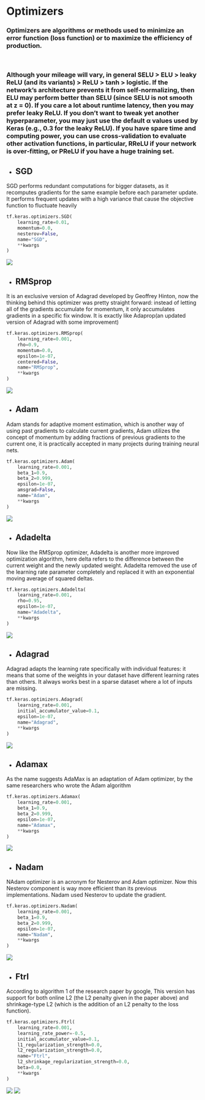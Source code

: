 # **Optimizers**

### Optimizers are algorithms or methods used to minimize an error function (loss function) or to maximize the efficiency of production.
<br>

### Although your mileage will vary, in general SELU > ELU > leaky ReLU (and its variants) > ReLU > tanh > logistic. If the network’s architecture prevents it from self-normalizing, then ELU may perform better than SELU (since SELU is not smooth at z = 0). If you care a lot about runtime latency, then you may prefer leaky ReLU. If you don’t want to tweak yet another hyperparameter, you may just use the default α values used by Keras (e.g., 0.3 for the leaky ReLU). If you have spare time and computing power, you can use cross-validation to evaluate other activation functions, in particular, RReLU if your network is over‐fitting, or PReLU if you have a huge training set.
- ## SGD
SGD performs redundant computations for bigger datasets, as it recomputes gradients for the same example before each parameter update. It performs frequent updates with a high variance that cause the objective function to fluctuate heavily
```python
tf.keras.optimizers.SGD(
    learning_rate=0.01, 
    momentum=0.0, 
    nesterov=False, 
    name="SGD", 
    **kwargs
)
```
<img src="assets/sgd.png"></img>

- ## RMSprop
It is an exclusive version of Adagrad developed by Geoffrey Hinton, now the thinking behind this optimizer was pretty straight forward: instead of letting all of the gradients accumulate for momentum, it only accumulates gradients in a specific fix window. It is exactly like Adaprop(an updated version of Adagrad with some improvement)
```python
tf.keras.optimizers.RMSprop(
    learning_rate=0.001,
    rho=0.9,
    momentum=0.0,
    epsilon=1e-07,
    centered=False,
    name="RMSprop",
    **kwargs
)
```
<img src="assets/rmsprop.png"></img>

- ## Adam
Adam stands for adaptive moment estimation, which is another way of using past gradients to calculate current gradients, Adam utilizes the concept of momentum by adding fractions of previous gradients to the current one, it is practically accepted in many projects during training neural nets.
```python
tf.keras.optimizers.Adam(
    learning_rate=0.001,
    beta_1=0.9,
    beta_2=0.999,
    epsilon=1e-07,
    amsgrad=False,
    name="Adam",
    **kwargs
)
```
<img src="assets/adam.png"></img>

- ## Adadelta
Now like the RMSprop optimizer, Adadelta is another more improved optimization algorithm, here delta refers to the difference between the current weight and the newly updated weight. Adadelta removed the use of the learning rate parameter completely and replaced it with an exponential moving average of squared deltas. 
```python
tf.keras.optimizers.Adadelta(
    learning_rate=0.001, 
    rho=0.95, 
    epsilon=1e-07, 
    name="Adadelta", 
    **kwargs
)
```
<img src="assets/adadelta.png"></img>

- ## Adagrad
Adagrad adapts the learning rate specifically with individual features: it means that some of the weights in your dataset have different learning rates than others. It always works best in a sparse dataset where a lot of inputs are missing.
```python
tf.keras.optimizers.Adagrad(
    learning_rate=0.001,
    initial_accumulator_value=0.1,
    epsilon=1e-07,
    name="Adagrad",
    **kwargs
)
```
<img src="assets/adagrad.png"></img>

- ## Adamax
As the name suggests AdaMax is an adaptation of Adam optimizer, by the same researchers who wrote the Adam algorithm
```python
tf.keras.optimizers.Adamax(
    learning_rate=0.001, 
    beta_1=0.9, 
    beta_2=0.999, 
    epsilon=1e-07, 
    name="Adamax", 
    **kwargs
)
```
<img src="assets/adamax.png"></img>

- ## Nadam
NAdam optimizer is an acronym for Nesterov and Adam optimizer. Now this Nesterov component is way more efficient than its previous implementations. Nadam used Nesterov to update the gradient. 
```python
tf.keras.optimizers.Nadam(
    learning_rate=0.001, 
    beta_1=0.9, 
    beta_2=0.999, 
    epsilon=1e-07, 
    name="Nadam", 
    **kwargs
)
```
<img src="assets/nadam.png"></img>

- ## Ftrl
According to algorithm 1 of the research paper by google, This version has support for both online L2 (the L2 penalty given in the paper above) and shrinkage-type L2 (which is the addition of an L2 penalty to the loss function).
```python
tf.keras.optimizers.Ftrl(
    learning_rate=0.001,
    learning_rate_power=-0.5,
    initial_accumulator_value=0.1,
    l1_regularization_strength=0.0,
    l2_regularization_strength=0.0,
    name="Ftrl",
    l2_shrinkage_regularization_strength=0.0,
    beta=0.0,
    **kwargs
)
```
<img src="assets/ftrl1.png"></img>
<img src="assets/ftrl2.png"></img>
